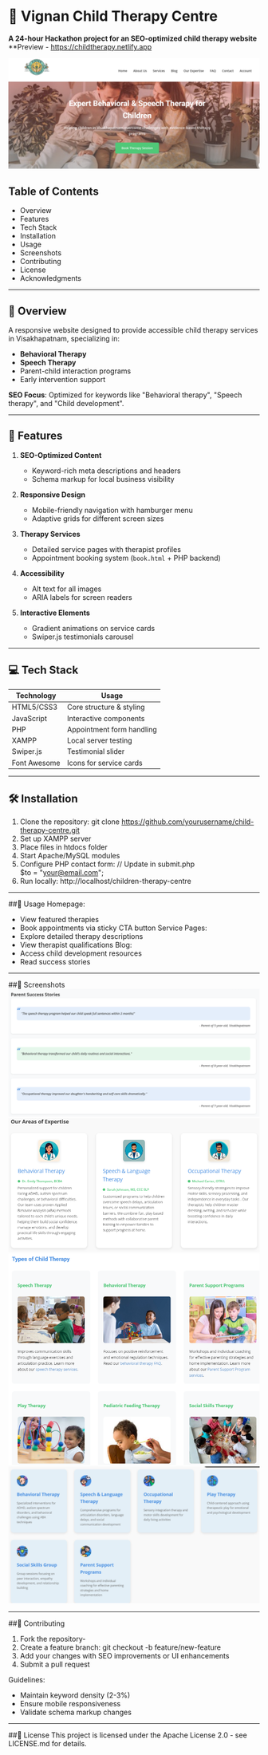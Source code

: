 # 🌟 Vignan Child Therapy Centre  
**A 24-hour Hackathon project for an SEO-optimized child therapy website**  
**Preview - https://childtherapy.netlify.app

![Project Banner](images/ban.png)  

## Table of Contents  
- Overview  
- Features  
- Tech Stack
- Installation
- Usage  
- Screenshots  
- Contributing  
- License  
- Acknowledgments  

---

## 📖 Overview  
A responsive website designed to provide accessible child therapy services in Visakhapatnam, specializing in:  
- **Behavioral Therapy**  
- **Speech Therapy**  
- Parent-child interaction programs  
- Early intervention support  

**SEO Focus**: Optimized for keywords like "Behavioral therapy", "Speech therapy", and "Child development".

---

## 🚀 Features  
1. **SEO-Optimized Content**  
   - Keyword-rich meta descriptions and headers  
   - Schema markup for local business visibility  

2. **Responsive Design**  
   - Mobile-friendly navigation with hamburger menu  
   - Adaptive grids for different screen sizes  

3. **Therapy Services**  
   - Detailed service pages with therapist profiles  
   - Appointment booking system (`book.html` + PHP backend)  

4. **Accessibility**  
   - Alt text for all images  
   - ARIA labels for screen readers  

5. **Interactive Elements**  
   - Gradient animations on service cards  
   - Swiper.js testimonials carousel  

---

## 💻 Tech Stack  
| Technology      | Usage                                |
|-----------------|--------------------------------------|
| HTML5/CSS3      | Core structure & styling             |
| JavaScript      | Interactive components               |
| PHP             | Appointment form handling            |
| XAMPP           | Local server testing                 |
| Swiper.js       | Testimonial slider                   |
| Font Awesome    | Icons for service cards              |

---

## 🛠️ Installation  
1. Clone the repository: 
       git clone https://github.com/yourusername/child-therapy-centre.git  
2. Set up XAMPP server
3. Place files in htdocs folder
4. Start Apache/MySQL modules
5. Configure PHP contact form:
   // Update in submit.php  
       $to = "your@email.com";
6. Run locally:
       http://localhost/children-therapy-centre

---

##📱 Usage
Homepage:
  - View featured therapies
  - Book appointments via sticky CTA button
Service Pages:
  - Explore detailed therapy descriptions
  - View therapist qualifications
Blog:
  - Access child development resources
  - Read success stories
    
---

##📸 Screenshots
![Project Banner](images/rev.png)  
![Project Banner](images/exp.png)  
![Project Banner](images/oth.png)
![Project Banner](images/ser.png)  



---

##🤝 Contributing
1. Fork the repository-
2. Create a feature branch:
      git checkout -b feature/new-feature  
3. Add your changes with SEO improvements or UI enhancements
4. Submit a pull request

Guidelines:
  - Maintain keyword density (2-3%)
  - Ensure mobile responsiveness
  - Validate schema markup changes

---

##📄 License
This project is licensed under the Apache License 2.0 - see LICENSE.md for details.
